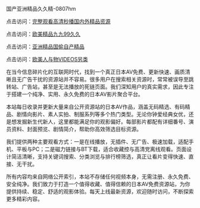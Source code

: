 国产亚洲精品久久精-0807hm

点击访问：<a href="https://heiliaowt0d7p.pages.dev">完整观看高清秒播国内外精品资源</a>

点击访问：<a href="https://heiliaoxwd5i8.pages.dev">欧美精品九九99久久</a>

点击访问：<a href="https://heiliaoe8ajia.pages.dev">亚洲精品国偷自产精品</a>

点击访问：<a href="https://heiliaoow5kzm.pages.dev">欧美人与物VIDEOS另类</a>


在当今信息碎片化的互联网时代，找到一个真正日本AV免费、更新快速、画质清晰且无广告干扰的资源站并不容易。很多用户在搜索相关资源时，常常被误导至跳转站、广告站，甚至是无法播放的死链页面。我们深知用户的真实需求，因此专注于搭建一个纯净、实用、永久免费的日本AV影片聚合平台。

本站每日收录并更新大量来自公开资源站的日本AV作品，涵盖无码精选、有码精品、剧情向影片、素人实拍、制服系列等多个热门类型。无论你钟爱经典女优，还是想发掘新生代新人，这里都能满足你的观影偏好。每部影片都配有详细番号、演员资料、封面预览、剧情简介，帮助你高效筛选目标资源。

我们提供两种主要观看方式：一是在线播放，无插件、无广告、极速加载，适配手机、平板与PC；二是磁力链接与BT下载，适合收藏控与高清党离线观看。页面设计简洁清晰，支持关键词搜索、分类浏览与排行榜筛选，真正让看片变得快速、直接、无干扰。

所有内容均来自网络公开索引，本站不存储任何视频本身，无需注册、永久免费、安全纯净。我们致力于打造一个值得收藏、值得信赖的日本AV免费资源站，为你提供持续、稳定、舒适的观影体验。每天上线最新资源，欢迎随时访问，不断探索更多精彩内容。




<span style="display:none;">[Canonical link](https://github.com/ss00026/65068 ）</span>
